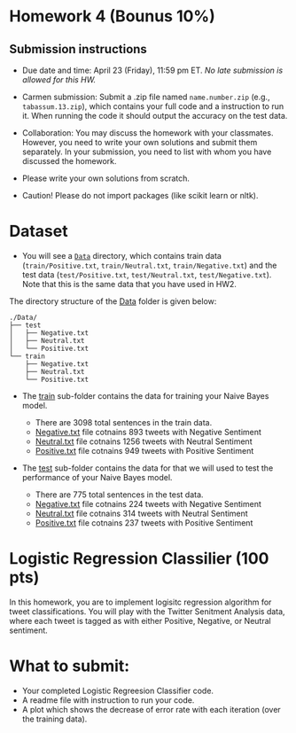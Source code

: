 # Homework 4 (Bounus 10\%)

## Submission instructions

* Due date and time: April 23 (Friday), 11:59 pm ET. *No late submission is allowed for this HW.*

* Carmen submission: Submit a .zip file named `name.number.zip` (e.g., `tabassum.13.zip`), which contains your full code and a instruction to run it. When running the code it should output the accuracy on the test data.
 
* Collaboration: You may discuss the homework with your classmates. However, you need to write your own solutions and submit them separately. In your submission, you need to list with whom you have discussed the homework. 


* Please write your own solutions from scratch. 

* Caution! Please do not import packages (like scikit learn or nltk).


# Dataset

* You will see a [`Data`](`HW4/Data/`) directory, which contains train data (`train/Positive.txt`, `train/Neutral.txt`, `train/Negative.txt`) and the test data (`test/Positive.txt`, `test/Neutral.txt`, `test/Negative.txt`). Note that this is the same data that you have used in HW2.



The directory structure of the [Data](./Data) folder is given below:

```
./Data/
├── test
│   ├── Negative.txt
│   ├── Neutral.txt
│   └── Positive.txt
└── train
    ├── Negative.txt
    ├── Neutral.txt
    └── Positive.txt

```


* The [train](./Data/train/) sub-folder contains the data for training your Naive Bayes model. 
	* There are 3098 total sentences in the train data. 
	* [Negative.txt](./Data/train/Negative.txt) file cotnains 893 tweets with Negative Sentiment
	* [Neutral.txt](./Data/train/Neutral.txt) file cotnains 1256 tweets with Neutral Sentiment
	* [Positive.txt](./Data/train/Positive.txt) file cotnains 949 tweets with Positive Sentiment


* The [test](./Data/test/) sub-folder contains the data for that we will used to test the performance of your Naive Bayes model. 
	* There are 775 total sentences in the test data. 
	* [Negative.txt](./Data/test/Negative.txt) file cotnains 224 tweets with Negative Sentiment
	* [Neutral.txt](./Data/test/Neutral.txt) file cotnains 314 tweets with Neutral Sentiment
	* [Positive.txt](./Data/test/Positive.txt) file cotnains 237 tweets with Positive Sentiment




# Logistic Regression Classilier (100 pts)

In this homework, you are to implement logisitc regression algorithm for tweet classifications. You will play with the Twitter Senitment Analysis data, where each tweet is tagged as with either Positive, Negative, or Neutral sentiment.





# What to submit:

* Your completed Logistic Regreesion Classifier code.
* A readme file with instruction to run your code.
* A plot which shows the decrease of error rate with each iteration (over the training data).



